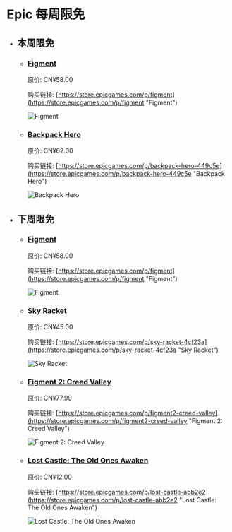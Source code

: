 # Epic 每周限免

- ## 本周限免


  - ### [Figment](https://store.epicgames.com/p/figment "Figment")

    原价: CN¥58.00

    购买链接: [https://store.epicgames.com/p/figment](https://store.epicgames.com/p/figment "Figment")

    ![Figment](https://cdn1.epicgames.com/270e1d648a5e4060b7b441615c4da4d9/offer/EGS_Figment_BedtimeDigitalGames_S3-1360x766-db305dcf65ce7dd5d7c3adfe6afc6769.jpg)


  - ### [Backpack Hero](https://store.epicgames.com/p/backpack-hero-449c5e "Backpack Hero")

    原价: CN¥62.00

    购买链接: [https://store.epicgames.com/p/backpack-hero-449c5e](https://store.epicgames.com/p/backpack-hero-449c5e "Backpack Hero")

    ![Backpack Hero](https://cdn1.epicgames.com/spt-assets/da842a6b6e324c39b54b16910856bdb3/backpack-hero-15jsl.jpg)


- ## 下周限免


  - ### [Figment](https://store.epicgames.com/p/figment "Figment")

    原价: CN¥58.00

    购买链接: [https://store.epicgames.com/p/figment](https://store.epicgames.com/p/figment "Figment")

    ![Figment](https://cdn1.epicgames.com/270e1d648a5e4060b7b441615c4da4d9/offer/EGS_Figment_BedtimeDigitalGames_S3-1360x766-db305dcf65ce7dd5d7c3adfe6afc6769.jpg)


  - ### [Sky Racket](https://store.epicgames.com/p/sky-racket-4cf23a "Sky Racket")

    原价: CN¥45.00

    购买链接: [https://store.epicgames.com/p/sky-racket-4cf23a](https://store.epicgames.com/p/sky-racket-4cf23a "Sky Racket")

    ![Sky Racket](https://cdn1.epicgames.com/spt/39e680de-9f71-4475-b5dd-e25ffc8ed026/sky-racket-offer-30e7f1bd.jpg)


  - ### [Figment 2: Creed Valley](https://store.epicgames.com/p/figment2-creed-valley "Figment 2: Creed Valley")

    原价: CN¥77.99

    购买链接: [https://store.epicgames.com/p/figment2-creed-valley](https://store.epicgames.com/p/figment2-creed-valley "Figment 2: Creed Valley")

    ![Figment 2: Creed Valley](https://cdn1.epicgames.com/salesEvent/salesEvent/EGS_Figment2CreedValley_BedtimeDigitalGames_S1_2560x1440-c799fc78fe47bda5cf8a1bb205ca134f)


  - ### [Lost Castle: The Old Ones Awaken](https://store.epicgames.com/p/lost-castle-abb2e2 "Lost Castle: The Old Ones Awaken")

    原价: CN¥12.00

    购买链接: [https://store.epicgames.com/p/lost-castle-abb2e2](https://store.epicgames.com/p/lost-castle-abb2e2 "Lost Castle: The Old Ones Awaken")

    ![Lost Castle: The Old Ones Awaken](https://cdn1.epicgames.com/spt-assets/a6d76157ad884f2c9aa470b30da9e2ff/lost-castle-r390n.png)

